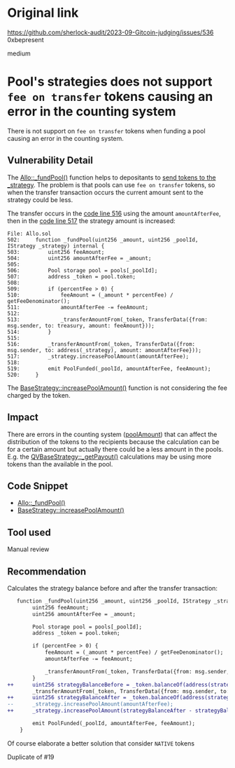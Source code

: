 # Original link
https://github.com/sherlock-audit/2023-09-Gitcoin-judging/issues/536
0xbepresent

medium

# Pool's strategies does not support `fee on transfer` tokens causing an error in the counting system

There is not support on `fee on transfer` tokens when funding a pool causing an error in the counting system.

## Vulnerability Detail

The [Allo::_fundPool()](https://github.com/sherlock-audit/2023-09-Gitcoin/blob/main/allo-v2/contracts/core/Allo.sol#L502) function helps to depositants to [send tokens to the _strategy](https://github.com/sherlock-audit/2023-09-Gitcoin/blob/main/allo-v2/contracts/core/Allo.sol#L516). The problem is that pools can use `fee on transfer` tokens, so when the transfer transaction occurs the current amount sent to the strategy could be less.

The transfer occurs in the [code line 516](https://github.com/sherlock-audit/2023-09-Gitcoin/blob/main/allo-v2/contracts/core/Allo.sol#L516) using the amount `amountAfterFee`, then in the [code line 517](https://github.com/sherlock-audit/2023-09-Gitcoin/blob/main/allo-v2/contracts/core/Allo.sol#L517) the strategy amount is increased:

```solidity
File: Allo.sol
502:     function _fundPool(uint256 _amount, uint256 _poolId, IStrategy _strategy) internal {
503:         uint256 feeAmount;
504:         uint256 amountAfterFee = _amount;
505: 
506:         Pool storage pool = pools[_poolId];
507:         address _token = pool.token;
508: 
509:         if (percentFee > 0) {
510:             feeAmount = (_amount * percentFee) / getFeeDenominator();
511:             amountAfterFee -= feeAmount;
512: 
513:             _transferAmountFrom(_token, TransferData({from: msg.sender, to: treasury, amount: feeAmount}));
514:         }
515: 
516:         _transferAmountFrom(_token, TransferData({from: msg.sender, to: address(_strategy), amount: amountAfterFee}));
517:         _strategy.increasePoolAmount(amountAfterFee);
518: 
519:         emit PoolFunded(_poolId, amountAfterFee, feeAmount);
520:     }
```

The [BaseStrategy::increasePoolAmount()](https://github.com/sherlock-audit/2023-09-Gitcoin/blob/main/allo-v2/contracts/strategies/BaseStrategy.sol#L153C14-L153C32) function is not considering the fee charged by the token.

## Impact

There are errors in the counting system ([poolAmount](https://github.com/sherlock-audit/2023-09-Gitcoin/blob/main/allo-v2/contracts/strategies/BaseStrategy.sol#L155)) that can affect the distribution of the tokens to the recipients because the calculation can be for a certain amount but actually there could be a less amount in the pools. E.g. the [QVBaseStrategy::_getPayout()](https://github.com/sherlock-audit/2023-09-Gitcoin/blob/main/allo-v2/contracts/strategies/qv-base/QVBaseStrategy.sol#L571) calculations may be using more tokens than the available in the pool.


## Code Snippet

- [Allo::_fundPool()](https://github.com/sherlock-audit/2023-09-Gitcoin/blob/main/allo-v2/contracts/core/Allo.sol#L502)
- [BaseStrategy::increasePoolAmount()](https://github.com/sherlock-audit/2023-09-Gitcoin/blob/main/allo-v2/contracts/strategies/BaseStrategy.sol#L153C14-L153C32)

## Tool used

Manual review

## Recommendation

Calculates the strategy balance before and after the transfer transaction:

```diff
   function _fundPool(uint256 _amount, uint256 _poolId, IStrategy _strategy) internal {
        uint256 feeAmount;
        uint256 amountAfterFee = _amount;

        Pool storage pool = pools[_poolId];
        address _token = pool.token;

        if (percentFee > 0) {
            feeAmount = (_amount * percentFee) / getFeeDenominator();
            amountAfterFee -= feeAmount;

            _transferAmountFrom(_token, TransferData({from: msg.sender, to: treasury, amount: feeAmount}));
        }
++      uint256 strategyBalanceBefore = _token.balanceOf(address(strategy));
        _transferAmountFrom(_token, TransferData({from: msg.sender, to: address(_strategy), amount: amountAfterFee}));
++      uint256 strategyBalanceAfter = _token.balanceOf(address(strategy));
--      _strategy.increasePoolAmount(amountAfterFee);
++      _strategy.increasePoolAmount(strategyBalanceAfter - strategyBalanceBefore);

        emit PoolFunded(_poolId, amountAfterFee, feeAmount);
    }
```

Of course elaborate a better solution that consider `NATIVE` tokens

Duplicate of #19
